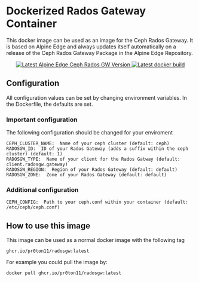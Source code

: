 # Dockerized Rados Gateway Container

This docker image can be used as an image for the Ceph Rados Gateway. It is based on Alpine Edge and always updates itself automatically on a release of the Ceph Rados Gateway Package in the Alpine Edge Repository.

<p align="center">
   <a aria-label="Latest Alpine Edge Ceph Rados GW Version" href="https://pkgs.alpinelinux.org/package/edge/community/x86_64/ceph17-radosgw" target="_blank">
    <img alt="Latest Alpine Edge Ceph Rados GW Version" src="https://img.shields.io/github/v/release/pr0ton11/radosgw?color=success&display_name=tag&label=latest&logo=docker&logoColor=%23fff&sort=semver&style=flat-square">
  </a>
<a aria-label="Latest docker build" href="https://github.com/pr0ton11/radosgw/pkgs/container/doh" target="_blank">
    <img alt="Latest docker build" src="https://github.com/pr0ton11/radosgw/actions/workflows/build.yml/badge.svg">
  </a>
</p>

## Configuration

All configuration values can be set by changing environment variables. In the Dockerfile, the defaults are set.

### Important configuration
The following configuration should be changed for your enviroment

```
CEPH_CLUSTER_NAME:  Name of your ceph cluster (default: ceph)
RADOSGW_ID:  ID of your Rados Gateway (adds a suffix within the ceph cluster) (default: 1)
RADOSGW_TYPE:  Name of your client for the Rados Gatway (default: client.radosgw.gateway)
RADOSGW_REGION:  Region of your Rados Gateway (default: default)
RADOSGW_ZONE:  Zone of your Rados Gateway (default: default)
```

### Additional configuration
```
CEPH_CONFIG:  Path to your ceph.conf within your container (default: /etc/ceph/ceph.conf)
```

## How to use this image

This image can be used as a normal docker image with the following tag

```
ghcr.io/pr0ton11/radosgw:latest
```

For example you could pull the image by:

```
docker pull ghcr.io/pr0ton11/radosgw:latest
```
